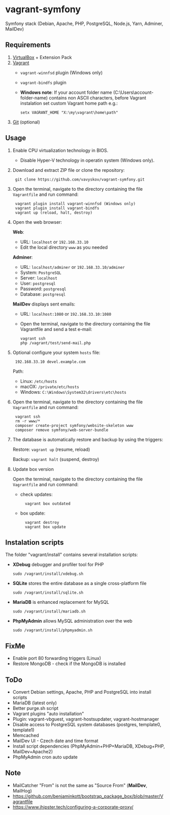 # vagrant-symfony

Symfony stack (Debian, Apache, PHP, PostgreSQL, Node.js, Yarn, Adminer, MailDev)

## Requirements
1. [VirtualBox](https://www.virtualbox.org/) + Extension Pack
2. [Vagrant](https://www.vagrantup.com/)
    - `vagrant-winnfsd` plugin (Windows only)
    - `vagrant-bindfs` plugin
    - **Windows note**: If your account folder name (C:\Users\account-folder-name\) contains non ASCII characters, before Vagrant instalation set custom Vagrant home path e.g.:
        
          setx VAGRANT_HOME "X:\my\vagrant\home\path"
        
4. [Git](https://git-scm.com/) (optional)

## Usage

1. Enable CPU virtualization technology in BIOS.

    - Disable Hyper-V technology in operatin system (Windows only).
      
2. Download and extract ZIP file or clone the repository:

        git clone https://github.com/vavyskov/vagrant-symfony.git

3. Open the terminal, navigate to the directory containing the file `Vagrantfile` and run command:

        vagrant plugin install vagrant-winnfsd (Windows only)
        vagrant plugin install vagrant-bindfs
        vagrant up (reload, halt, destroy)

4. Open the web browser:

    **Web**:
    - URL: `localhost` or `192.168.33.10`
    - Edit the local directory `www` as you needed

    **Adminer**:
    - URL: `localhost/adminer` or `192.168.33.10/adminer`
	- System: `PostgreSQL`
    - Server: `localhost`
	- User: `postgresql`
	- Password: `postgresql`
	- Database: `postgresql`
	
	**MailDev** displays sent emails:
	- URL: `localhost:1080` or `192.168.33.10:1080`
    - Open the terminal, navigate to the directory containing the file Vagrantfile and send a test e-mail:
        
          vagrant ssh
          php /vagrant/test/send-mail.php 

5. Optional configure your system `hosts` file:

		192.168.33.10 devel.example.com

	Path:
    - Linux: `/etc/hosts`
	- macOX: `/private/etc/hosts`
	- Windows: `C:\Windows\System32\drivers\etc\hosts`

6. Open the terminal, navigate to the directory containing the file `Vagrantfile` and run command:

        vagrant ssh
        rm -r www/*
        composer create-project symfony/website-skeleton www
        composer remove symfony/web-server-bundle

7. The database is automatically restore and backup by using the triggers:

    Restore: `vagrant up` (resume, reload)
    
    Backup: `vagrant halt` (suspend, destroy)

8. Update box version

    Open the terminal, navigate to the directory containing the file `Vagrantfile` and run command:
    
    - check updates:

            vagrant box outdated
        
    - box update:
    
            vagrant destroy
            vagrant box update

## Instalation scripts

The folder "vagrant/install" contains several installation scripts:

- **XDebug** debugger and profiler tool for PHP

      sudo /vagrant/install/xdebug.sh

- **SQLite** stores the entire database as a single cross-platform file

      sudo /vagrant/install/sqlite.sh

- **MariaDB** is enhanced replacement for MySQL

      sudo /vagrant/install/mariadb.sh

- **PhpMyAdmin** allows MySQL administration over the web

      sudo /vagrant/install/phpmyadmin.sh

## FixMe

- Enable port 80 forwarding triggers (Linux)
- Restore MongoDB - check if the MongoDB is installed

## ToDo

- Convert Debian settings, Apache, PHP and PostgreSQL into install scripts
- MariaDB (latest only)
- Better purge.sh script
- Vagrant plugins "auto installation"
- Plugin: vagrant-vbguest, vagrant-hostsupdater, vagrant-hostmanager
- Disable access to PostgreSQL system databases (postgres, template0, template1)
- Memcached
- MailDev UI - Czech date and time format
- Install script dependencies (PhpMyAdmin+PHP+MariaDB, XDebug+PHP, MailDev+Apache2)
- PhpMyAdmin cron auto update

## Note

- MailCatcher "From" is not the same as "Source From" (**MailDev**, MailHog)
- https://github.com/benjaminkott/bootstrap_package_box/blob/master/Vagrantfile
- https://www.jhipster.tech/configuring-a-corporate-proxy/
